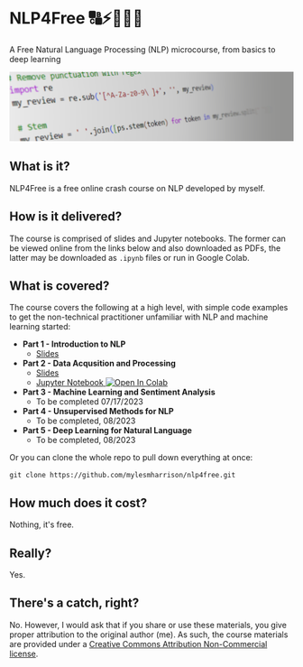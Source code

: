 # NLP4Free 🔠⚡🤖🧠😃 

A Free Natural Language Processing (NLP) microcourse, from basics to deep learning

<img src="https://raw.githubusercontent.com/mylesmharrison/nlp4free/master/assets/coverbanner.png"/>

## What is it?
NLP4Free is a free online crash course on NLP developed by myself.

## How is it delivered?
The course is comprised of slides and Jupyter notebooks. The former can be viewed online from the links below and also downloaded as PDFs, the latter may be downloaded as `.ipynb` files or run in Google Colab.

## What is covered?
The course covers the following at a high level, with simple code examples to get the non-technical practitioner unfamiliar with NLP and machine learning started:
- **Part 1 - Introduction to NLP**
    - [Slides](https://github.com/mylesmharrison/nlp4free/blob/master/slides/NLP4Free%20-%20Part%201%20-%20%20Introduction%20to%20NLP.pdf)
- **Part 2 - Data Acqusition and Processing**
    - [Slides](https://github.com/mylesmharrison/nlp4free/blob/master/slides/NLP4Free%20-%20Part%201%20-%20%20Introduction%20to%20NLP.pdf)
    - [Jupyter Notebook](https://github.com/mylesmharrison/nlp4free/blob/master/notebooks/NLP4Free_Part2_DataAcquisitionandPreprocessing.ipynb)<a target="_blank" href="https://colab.research.google.com/drive/1_LYVpHoK0Esemo1FazT5UdQb-w97zykz?usp=drive_link">
  <img src="https://colab.research.google.com/assets/colab-badge.svg" alt="Open In Colab"/></a>
- **Part 3 - Machine Learning and Sentiment Analysis**
    - To be completed 07/17/2023
- **Part 4 - Unsupervised Methods for NLP**
    - To be completed, 08/2023
- **Part 5 - Deep Learning for Natural Language**
    - To be completed, 08/2023

Or you can clone the whole repo to pull down everything at once:
```
git clone https://github.com/mylesmharrison/nlp4free.git
```

## How much does it cost?
Nothing, it's free.

## Really?
Yes.

## There's a catch, right?
No. However, I would ask that if you share or use these materials, you give proper attribution to the original author (me). As such, the course materials are provided under a [Creative Commons Attribution Non-Commercial license](https://creativecommons.org/licenses/by-nc/4.0/).